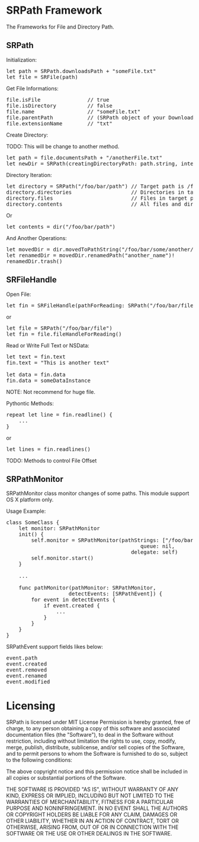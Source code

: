 SRPath Framework
================

The Frameworks for File and Directory Path.

## SRPath

Initialization:

<pre>
let path = SRPath.downloadsPath + "someFile.txt"
let file = SRFile(path)
</pre>

Get File Informations:

<pre>
file.isFile               // true
file.isDirectory          // false
file.name                 // "someFile.txt"
file.parentPath           // (SRPath object of your Downloads directory)
file.extensionName        // "txt"
</pre>

Create Directory:

TODO: This will be change to another method.

<pre>
let path = file.documentsPath + "/anotherFile.txt"
let newDir = SRPath(creatingDirectoryPath: path.string, intermediateDirectories: true)
</pre>

Directory Iteration:

<pre>
let directory = SRPath("/foo/bar/path") // Target path is /foo/bar/path
directory.directories                   // Directories in target path. Type is [SRPath]
directory.files                         // Files in target path. Type is [SRPath]
directory.contents                      // All files and directories in target path. Type is [SRPath]
</pre>

Or

<pre>
let contents = dir("/foo/bar/path")
</pre>

And Another Operations:

<pre>
let movedDir = dir.movedToPathString("/foo/bar/some/another/directory")!
let renamedDir = movedDir.renamedPath("another_name")!
renamedDir.trash()
</pre>

## SRFileHandle

Open File:

<pre>
let fin = SRFileHandle(pathForReading: SRPath("/foo/bar/file"))
</pre>

or

<pre>
let file = SRPath("/foo/bar/file")
let fin = file.fileHandleForReading()
</pre>

Read or Write Full Text or NSData:

<pre>
let text = fin.text
fin.text = "This is another text"

let data = fin.data
fin.data = someDataInstance
</pre>

NOTE: Not recommend for huge file.

Pythontic Methods:

<pre>
repeat let line = fin.readline() {
    ...
}
</pre>

or

<pre>
let lines = fin.readlines()
</pre>

TODO: Methods to control File Offset

## SRPathMonitor

SRPathMonitor class monitor changes of some paths. This module support OS X platform only.

Usage Example:

<pre>
class SomeClass {
    let monitor: SRPathMonitor
    init() {
        self.monitor = SRPathMonitor(pathStrings: ["/foo/bar/dir"],
                                           queue: nil,
                                        delegate: self)
        self.monitor.start()
    }

    ...

    func pathMonitor(pathMonitor: SRPathMonitor,
                    detectEvents: [SRPathEvent]) {
        for event in detectEvents {
            if event.created {
                ...
            }
        }
    }
}
</pre>

SRPathEvent support fields likes below:

<pre>
event.path
event.created
event.removed
event.renamed
event.modified
</pre>

# Licensing

SRPath is licensed under MIT License Permission is hereby granted, free of charge, to any person obtaining a copy of this software and associated documentation files (the "Software"), to deal in the Software without restriction, including without limitation the rights to use, copy, modify, merge, publish, distribute, sublicense, and/or sell copies of the Software, and to permit persons to whom the Software is furnished to do so, subject to the following conditions:

The above copyright notice and this permission notice shall be included in all copies or substantial portions of the Software.

THE SOFTWARE IS PROVIDED "AS IS", WITHOUT WARRANTY OF ANY KIND, EXPRESS OR IMPLIED, INCLUDING BUT NOT LIMITED TO THE WARRANTIES OF MERCHANTABILITY, FITNESS FOR A PARTICULAR PURPOSE AND NONINFRINGEMENT. IN NO EVENT SHALL THE AUTHORS OR COPYRIGHT HOLDERS BE LIABLE FOR ANY CLAIM, DAMAGES OR OTHER LIABILITY, WHETHER IN AN ACTION OF CONTRACT, TORT OR OTHERWISE, ARISING FROM, OUT OF OR IN CONNECTION WITH THE SOFTWARE OR THE USE OR OTHER DEALINGS IN THE SOFTWARE.

